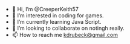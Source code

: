- 👋 Hi, I’m @CreeperKeith57
- 👀 I’m interested in coding for games.
- 🌱 I’m currently learning Java Script.
- 💞️ I’m looking to collaborate on notingh really.
- 📫 How to reach me kdrubeck@gmail.com
